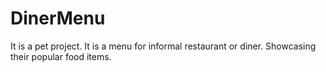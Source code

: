 # DinerMenu
It is a pet project. 
It is a menu for informal restaurant or diner. Showcasing their popular food items. 
